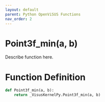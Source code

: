 ```yaml
---
layout: default
parent: Python OpenViSUS Functions
nav_order: 2
---
```


# Point3f_min(a, b)

Describe function here.

# Function Definition

```python
def Point3f_min(a, b):
    return _VisusKernelPy.Point3f_min(a, b)

```